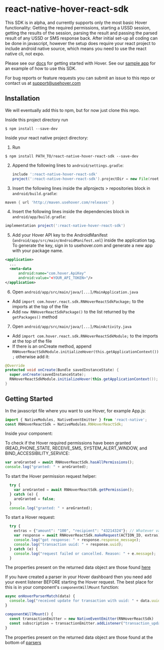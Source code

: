 
# react-native-hover-react-sdk

This SDK is in alpha, and currently supports only the most basic Hover functionality: Getting the required permissions, starting a USSD session, getting the results of the session, parsing the result and passing the parsed result of any USSD or SMS response back. After initial set-up all coding can be done in javascript, however the setup does require your react project to include android native source, which means you need to use the react native cli, not expo.

Please see our [docs](https://www.usehover.com/docs) for getting started with Hover. See our [sample app](https://github.com/UseHover/HoverTesterReact) for an example of how to use this SDK. 

For bug reports or feature requests you can submit an issue to this repo or contact us at support@usehover.com

## Installation

We will eventually add this to npm, but for now just clone this repo.

Inside this project directory run
  ```
  $ npm install --save-dev
  ```

Inside your react native project directory:
1. Run 
  ```
  $ npm install PATH_TO/react-native-hover-react-sdk --save-dev
  ```
  
2. Append the following lines to `android/settings.gradle`:
  	```gradle
  	include ':react-native-hover-react-sdk'
  	project(':react-native-hover-react-sdk').projectDir = new File(rootProject.projectDir, 	'../node_modules/react-native-hover-react-sdk/android')
  	```
    
3. Insert the following lines inside the allprojects > repositories block in `android/build.gradle`:
  ```gradle
  maven { url 'http://maven.usehover.com/releases' }
  ```
    
4. Insert the following lines inside the dependencies block in `android/app/build.gradle`:
  ```gradle
  implementation project(':react-native-hover-react-sdk')
  ```
  
5. Add your Hover API key to the AndroidManifest (`android/app/src/main/AndroidManifest.xml`) inside the application tag. To generate the key, sign in to usehover.com and generate a new app with your package name.
  ```xml
<application>
	...
	<meta-data
		android:name="com.hover.ApiKey"  
		android:value="<YOUR_API_TOKEN>"/>
</application>
```
  
6. Open `android/app/src/main/java/[...]/MainApplication.java`
  - Add `import com.hover.react.sdk.RNHoverReactSdkPackage;` to the imports at the top of the file
  - Add `new RNHoverReactSdkPackage()` to the list returned by the `getPackages()` method
  
7. Open `android/app/src/main/java/[...]/MainActivity.java`
  - Add `import com.hover.react.sdk.RNHoverReactSdkModule;` to the imports at the top of the file
  - If there is an onCreate method, append `RNHoverReactSdkModule.initializeHover(this.getApplicationContext());` otherwise add it:
  ```java
@Override
protected void onCreate(Bundle savedInstanceState) {
	super.onCreate(savedInstanceState);
	RNHoverReactSdkModule.initializeHover(this.getApplicationContext());
}
  ```


## Getting Started

In the javascript file where you want to use Hover, for example App.js:

```javascript
import { NativeModules, NativeEventEmitter } from 'react-native';
const RNHoverReactSdk = NativeModules.RNHoverReactSdk;
```
Inside your component:

To check if the Hover required permissions have been granted (READ_PHONE_STATE, RECEIVE_SMS, SYSTEM_ALERT_WINDOW, and BIND_ACCESSIBILITY_SERVICE:
```javascript
var areGranted = await RNHoverReactSdk.hasAllPermissions();
console.log("granted: " + areGranted);
```

To start the Hover permission request helper:
```javascript
  try {
    var areGranted = await RNHoverReactSdk.getPermission();
  } catch (e) {
    areGranted = false;
  }
  console.log("granted: " + areGranted);
```

To start a Hover request:
```javascript
  try {
    extras = {"amount": "100", "recipient": "43214324"}; // Whatever variables you specified when creating your action
    var response = await RNHoverReactSdk.makeRequest(ACTION_ID, extras);
    console.log("got response: " + response.response_message);
    console.log("transaction uuid: " + response.uuid);
  } catch (e) {
    console.log("request failed or cancelled. Reason: " + e.message);
  }
```
The properties present on the returned data object are those found [here](https://www.usehover.com/docs/ussd#parsing)

If you have created a parser in your Hover dashboard then you need add your event listener BEFORE starting the Hover request. The best place for this is in your component's `componentWillMount` function:
```javascript
async onHoverParserMatch(data) {
  console.log("received update for transaction with uuid: " + data.uuid);
}

componentWillMount() {
  const transactionEmitter = new NativeEventEmitter(RNHoverReactSdk)
  const subscription = transactionEmitter.addListener("transaction_update", (data) => this.onHoverParserMatch(data));
}
```
The properties present on the returned data object are those found at the bottom of [parsers](https://www.usehover.com/docs/parsing)
